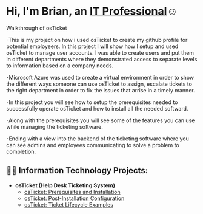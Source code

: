 <h1>Hi, I'm Brian, an <a href="https://www.linkedin.com/in/brian-brown-5855ba240/">IT Professional</a>☺</h1>

Walkthrough of osTicket 


-This is my project on how i used osTicket to create my github profile for potential employeers. In this project I will show how I setup and used osTicket to manage user accounts. I was able to create users and put them in different departments where they demonstrated access to separate levels to information based on a company needs.

-Microsoft Azure was used to create a virtual environment in order to show the different ways someone can use osTicket to assign, escalate tickets to the right department in order to fix the issues that arrise in a timely manner.

-In this project you will see how to setup the prerequisites needed to successfully operate osTicket and how to install all the needed softward.
  
-Along with the prerequisites you will see some of the features you can use while managing the ticketing software.

-Ending with a view into the backend of the ticketing software where you can see admins and employees communicating to solve a problem to completion.

<h2>👨‍💻 Information Technology Projects:</h2>

    
- <b>osTicket (Help Desk Ticketing System)</b>
  - [osTicket: Prerequisites and Installation](https://github.com/bbrown1823/osticket-prereqs)
  - [osTicket: Post-Installation Configuration](https://github.com/bbrown1823/post-install-config)
  - [osTicket: Ticket Lifecycle Examples](https://github.com/bbrown1823/Ticket-Life-Cycle.git  )




<!--
**bbrown1823/bbrown1823** is a ✨ _special_ ✨ repository because its `README.md` (this file) appears on your GitHub profile.

Here are some ideas to get you started:

- 🔭 I’m currently working on ...
- 🌱 I’m currently learning ...
- 👯 I’m looking to collaborate on ...
- 🤔 I’m looking for help with ...
- 💬 Ask me about ...
- 📫 How to reach me: ...
- 😄 Pronouns: ...
- ⚡ Fun fact: ...
-->
